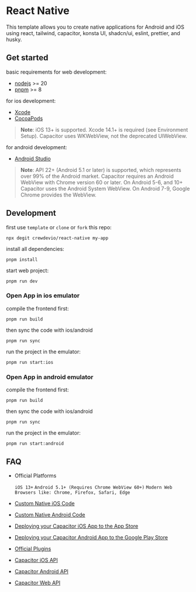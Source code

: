 # React Native

This template allows you to create native applications for Android and iOS using react, tailwind, capacitor, konsta UI, shadcn/ui, eslint, prettier, and husky.

## Get started

basic requirements for web development:

- [nodejs](https://nodejs.org/en) >= 20
- [pnpm](https://pnpm.io/) >= 8

for ios development:

- [Xcode](https://developer.apple.com/xcode/)
- [CocoaPods](https://cocoapods.org)

> **Note**: iOS 13+ is supported. Xcode 14.1+ is required (see Environment Setup). Capacitor uses WKWebView, not the deprecated UIWebView.

for android development:

- [Android Studio](https://developer.android.com/studio)

> **Note**: API 22+ (Android 5.1 or later) is supported, which represents over 99% of the Android market. Capacitor requires an Android WebView with Chrome version 60 or later. On Android 5-6, and 10+ Capacitor uses the Android System WebView. On Android 7-9, Google Chrome provides the WebView.

## Development

first use `template` or `clone` or `fork` this repo:

```console
npx degit crewdevio/react-native my-app
```

install all dependencies:

```console
pnpm install
```

start web project:

```console
pnpm run dev
```

### Open App in ios emulator

compile the frontend first:

```console
pnpm run build
```

then sync the code with ios/android

```console
pnpm run sync
```

run the project in the emulator:

```console
pnpm run start:ios
```

### Open App in android emulator

compile the frontend first:

```console
pnpm run build
```

then sync the code with ios/android

```console
pnpm run sync
```

run the project in the emulator:

```console
pnpm run start:android
```

## FAQ

- Official Platforms

  `iOS 13+`
  `Android 5.1+ (Requires Chrome WebView 60+)`
  `Modern Web Browsers like: Chrome, Firefox, Safari, Edge`

- [Custom Native iOS Code](https://capacitorjs.com/docs/ios/custom-code)

- [Custom Native Android Code](https://capacitorjs.com/docs/android/custom-code)

- [Deploying your Capacitor iOS App to the App Store](https://capacitorjs.com/docs/ios/deploying-to-app-store)

- [Deploying your Capacitor Android App to the Google Play Store](https://capacitorjs.com/docs/android/deploying-to-google-play)

- [Official Plugins](https://capacitorjs.com/docs/plugins)

- [Capacitor iOS API](https://capacitorjs.com/docs/core-apis/ios)

- [Capacitor Android API](https://capacitorjs.com/docs/core-apis/android)

- [Capacitor Web API](https://capacitorjs.com/docs/core-apis/web)
